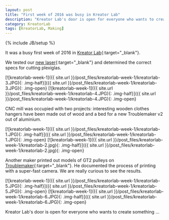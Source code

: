 ```yaml
---
layout: post
title: "First week of 2016 was busy in Kreator Lab"
description: "Kreator Lab's door is open for everyone who wants to create something."
category: KreatorLab
tags: [KreatorLab, Making]
---
```

{% include JB/setup %}

It was a busy first week of 2016 in [Kreator Lab](https://www.facebook.com/kreatorlab/?fref=ts){:target="_blank"}. 

We tested our [new laser](http://irnas.eu/irnas/2016/01/01/new-machine-in-the-house){:target="_blank"} and determined the correct specs for cutting plexiglas.

[![kreatorlab-week-1]({{ site.url }}/post_files/kreatorlab-week-1/kreatorlab-3.JPG){: .img-half}]({{ site.url }}/post_files/kreatorlab-week-1/kreatorlab-3.JPG){: .img-open}
[![kreatorlab-week-1]({{ site.url }}/post_files/kreatorlab-week-1/kreatorlab-4.JPG){: .img-half}]({{ site.url }}/post_files/kreatorlab-week-1/kreatorlab-4.JPG){: .img-open}

CNC mill was occupied with two projects: interesting wooden clothes hangers have been made out of wood and a bed for a new Troublemaker v2 out of aluminium.

[![kreatorlab-week-1]({{ site.url }}/post_files/kreatorlab-week-1/kreatorlab-1.JPG){: .img-half}]({{ site.url }}/post_files/kreatorlab-week-1/kreatorlab-1.JPG){: .img-open}
[![kreatorlab-week-1]({{ site.url }}/post_files/kreatorlab-week-1/kreatorlab-2.jpg){: .img-half}]({{ site.url }}/post_files/kreatorlab-week-1/kreatorlab-2.jpg){: .img-open}

Another maker printed out models of GT2 pulleys on [Troublemaker](http://irnas.eu/other%20projects/2015/08/28/troublemaker-v2){:target="_blank"}. He documented the process of printing with a super-fast camera. We are really curious to see the results. 

[![kreatorlab-week-1]({{ site.url }}/post_files/kreatorlab-week-1/kreatorlab-5.JPG){: .img-half}]({{ site.url }}/post_files/kreatorlab-week-1/kreatorlab-5.JPG){: .img-open}
[![kreatorlab-week-1]({{ site.url }}/post_files/kreatorlab-week-1/kreatorlab-6.JPG){: .img-half}]({{ site.url }}/post_files/kreatorlab-week-1/kreatorlab-6.JPG){: .img-open}

Kreator Lab's door is open for everyone who wants to create something ... 



